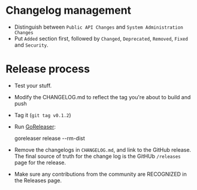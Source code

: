 # Changelog management

* Distinguish between `Public API Changes` and `System Administration Changes`
* Put `Added` section first, followed by `Changed`, `Deprecated`, `Removed`, `Fixed` and `Security`.

# Release process

* Test your stuff.

* Modify the CHANGELOG.md to reflect the tag you're about to build and push

* Tag it (`git tag v0.1.2`)

* Run [GoReleaser](https://goreleaser.com/quick-start/):

    goreleaser release --rm-dist

* Remove the changelogs in `CHANGELOG.md`, and link to the GitHub
  release.  The final source of truth for the change log is the GitHUb
  `/releases` page for the release.

* Make sure any contributions from the community are RECOGNIZED in the
  Releases page.
